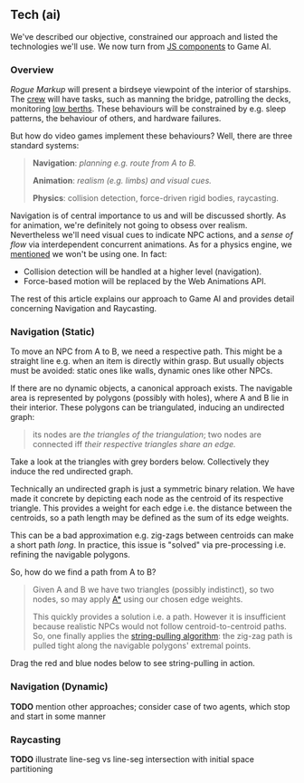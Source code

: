 ## Tech (ai)

We've described our objective, constrained our approach and listed the technologies we'll use.
We now turn from [JS components](2#tech1--react-function-components "@anchor") to Game AI.

### Overview

_Rogue Markup_ will present a birdseye viewpoint of the interior of starships.
The [crew](https://wiki.travellerrpg.com/Crew "@new-tab") will have tasks, such as manning the bridge, patrolling the decks, monitoring [low berths](https://wiki.travellerrpg.com/Low_Passage "@new-tab").
These behaviours will be constrained by e.g. sleep patterns, the behaviour of others, and hardware failures.

But how do video games implement these behaviours?
Well, there are three standard systems:

> **Navigation**: _planning e.g. route from A to B._
>
> **Animation**: _realism (e.g. limbs) and visual cues._
>
> **Physics**: collision detection, force-driven rigid bodies, raycasting.

Navigation is of central importance to us and will be discussed shortly.
As for animation, we're definitely not going to obsess over realism.
Nevertheless we'll need visual cues to indicate NPC actions,
and a _sense of flow_ via interdependent concurrent animations.
As for a physics engine, we [mentioned](1#constraints--game-mechanics "@anchor") we won't be using one. In fact:

- Collision detection will be handled at a higher level (navigation).
- Force-based motion will be replaced by the Web Animations API.

The rest of this article explains our approach to Game AI and provides detail concerning Navigation and Raycasting.

### Navigation (Static)

To move an NPC from A to B, we need a respective path.
This might be a straight line e.g. when an item is directly within grasp.
But usually objects must be avoided: static ones like walls, dynamic ones like other NPCs.

If there are no dynamic objects, a canonical approach exists.
The navigable area is represented by polygons (possibly with holes), where A and B lie in their interior. These polygons can be triangulated, inducing an undirected graph:

> its nodes are _the triangles of the triangulation_; two nodes are connected iff _their respective triangles share an edge._

Take a look at the triangles with grey borders below.
Collectively they induce the red undirected graph.

<div
  class="tabs"
  name="nav-graph-demo"
  height="300"
  enabled="false"
  tabs="[
     { key: 'component', filepath: 'example/NavGraph#301' },
     { key: 'component', filepath: 'example/NavGraph#302' },
   ]"
></div>


Technically an undirected graph is just a symmetric binary relation.
We have made it concrete by depicting each node as the centroid of its respective triangle.
This provides a weight for each edge i.e. the distance between the centroids, so a path length may be defined as the sum of its edge weights.

<aside>

This can be a bad approximation e.g. zig-zags between centroids can make a short path _long_. In practice, this issue is "solved" via pre-processing i.e. refining the navigable polygons.

</aside>

So, how do we find a path from A to B?

> Given A and B we have two triangles (possibly indistinct), so two nodes, so may apply [A*](https://en.wikipedia.org/wiki/A*_search_algorithm) using our chosen edge weights.
>
> This quickly provides a solution i.e. a path.
> However it is insufficient because realistic NPCs would not follow centroid-to-centroid paths.
> So, one finally applies the [string-pulling algorithm](http://digestingduck.blogspot.com/2010/03/simple-stupid-funnel-algorithm.html): the zig-zag path is pulled tight along the navigable polygons' extremal points.

Drag the red and blue nodes below to see string-pulling in action.

<div
  class="tabs"
  name="nav-demo"
  height="400"
  enabled="false"
  tabs="[
     { key: 'component', filepath: 'example/NavStringPull' },
   ]"
></div>

<!-- 
Importantly, we are not avoiding obstacles as we encounter them, in the sense of [robotics]((https://en.wikibooks.org/wiki/Robotics/Navigation/Collision_Avoidance#cite_note-1)).
We know exactly where each NPC is going because (a) we previously set them in motion, (b) we do not rely on unpredictable force-based simulations. Having complete information does not make the problem any less important: Turing's [original paper](https://en.wikipedia.org/wiki/Computing_Machinery_and_Intelligence "Computing Machinery and Intelligence") was about the _appearance_ of intelligence, not solving real-world sensory robotics. -->

### Navigation (Dynamic)

__TODO__ mention other approaches; consider case of two agents, which stop and start in some manner

### Raycasting

__TODO__ illustrate line-seg vs line-seg intersection with initial space partitioning


<div
  class="tabs"
  name="nav-doors-demo"
  height="400"
  enabled="false"
  tabs="[
     { key: 'component', filepath: 'example/DoorsDemo#101' },
     { key: 'component', filepath: 'example/DoorsDemo#301' },
   ]"
></div>

